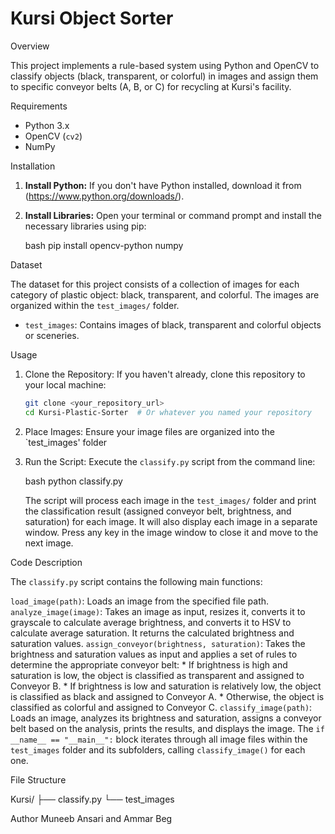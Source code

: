 # Kursi Object Sorter

Overview

This project implements a rule-based system using Python and OpenCV to classify objects (black, transparent, or colorful) in images and assign them to specific conveyor belts (A, B, or C) for recycling at Kursi's facility.

Requirements

* Python 3.x
* OpenCV (`cv2`)
* NumPy

Installation

1.  **Install Python:** If you don't have Python installed, download it from (https://www.python.org/downloads/).
2.  **Install Libraries:** Open your terminal or command prompt and install the necessary libraries using pip:

    bash
    pip install opencv-python numpy
    

Dataset

The dataset for this project consists of a collection of images for each category of plastic object: black, transparent, and colorful. The images are organized within the `test_images/` folder.

* `test_images`: Contains images of black, transparent and colorful objects or sceneries.

Usage

1.  Clone the Repository: If you haven't already, clone this repository to your local machine:

    ```bash
    git clone <your_repository_url>
    cd Kursi-Plastic-Sorter  # Or whatever you named your repository
    ```

2.  Place Images: Ensure your image files are organized into the `test_images' folder

3.  Run the Script: Execute the `classify.py` script from the command line:

    bash
    python classify.py
   

    The script will process each image in the `test_images/` folder and print the classification result (assigned conveyor belt, brightness, and saturation) for each image. It will also display each image in a separate window. Press any key in the image window to close it and move to the next image.

Code Description

The `classify.py` script contains the following main functions:

 `load_image(path)`: Loads an image from the specified file path.
 `analyze_image(image)`: Takes an image as input, resizes it, converts it to grayscale to calculate average brightness, and converts it to HSV to calculate average saturation. It returns the calculated brightness and saturation values.
 `assign_conveyor(brightness, saturation)`: Takes the brightness and saturation values as input and applies a set of rules to determine the appropriate conveyor belt:
    * If brightness is high and saturation is low, the object is classified as transparent and assigned to Conveyor B.
    * If brightness is low and saturation is relatively low, the object is classified as black and assigned to Conveyor A.
    * Otherwise, the object is classified as colorful and assigned to Conveyor C.
 `classify_image(path)`: Loads an image, analyzes its brightness and saturation, assigns a conveyor belt based on the analysis, prints the results, and displays the image.
 The `if __name__ == "__main__":` block iterates through all image files within the `test_images` folder and its subfolders, calling `classify_image()` for each one.

File Structure

Kursi/
├── classify.py
└── test_images


Author
Muneeb Ansari and Ammar Beg
